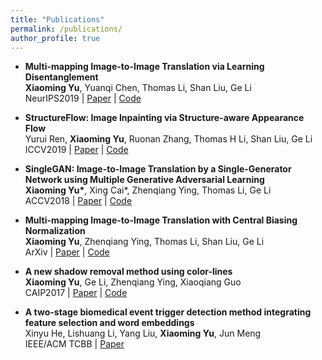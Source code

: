 ```yaml
---
title: "Publications"
permalink: /publications/
author_profile: true
---
```

- **Multi-mapping Image-to-Image Translation via Learning Disentanglement** <br> **Xiaoming Yu**, Yuanqi Chen, Thomas Li, Shan Liu, Ge Li <br> NeurIPS2019 \| [Paper](https://arxiv.org/pdf/1909.07877.pdf) \| [Code](https://github.com/Xiaoming-Yu/DMIT)

- **StructureFlow: Image Inpainting via Structure-aware Appearance Flow** <br> Yurui Ren, **Xiaoming Yu**, Ruonan Zhang, Thomas H Li, Shan Liu, Ge Li <br> ICCV2019 \| [Paper](https://arxiv.org/pdf/1908.03852.pdf) \| [Code](https://github.com/RenYurui/StructureFlow)

- **SingleGAN: Image-to-Image Translation by a Single-Generator Network using Multiple Generative Adversarial Learning** <br> **Xiaoming Yu\***, Xing Cai\*, Zhenqiang Ying, Thomas Li, Ge Li <br> ACCV2018 \| [Paper](https://arxiv.org/pdf/1810.04991.pdf) \| [Code](https://github.com/Xiaoming-Yu/SingleGAN)

- **Multi-mapping Image-to-Image Translation with Central Biasing Normalization** <br> **Xiaoming Yu**, Zhenqiang Ying, Thomas Li, Shan Liu, Ge Li <br> ArXiv \| [Paper](https://arxiv.org/pdf/1806.10050.pdf) \| [Code](https://github.com/Xiaoming-Yu/DMIT/tree/master/models/modules)

- **A new shadow removal method using color-lines** <br> **Xiaoming Yu**, Ge Li, Zhenqiang Ying, Xiaoqiang Guo <br> CAIP2017 \| [Paper](https://www.researchgate.net/publication/318730124) \| [Code](https://github.com/Xiaoming-Yu/ShadowRemoval)

- **A two-stage biomedical event trigger detection method integrating feature selection and word embeddings** <br> Xinyu He, Lishuang Li, Yang Liu, **Xiaoming Yu**, Jun Meng <br> IEEE/ACM TCBB \| [Paper](https://ieeexplore.ieee.org/document/7947109)
